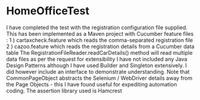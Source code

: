# HomeOfficeTest

I have completed the test with the registration configuration file supplied.
This has been implemented as a Maven project with Cucumber feature files :
1 ) cartaxcheck.feature which reads the comma-separated registration file
2 ) cazoo.feature which reads the registration details from a Cucumber data table
The RegistrationFileReader.readCarDetails() method will read multiple data files as per the request for extensibility
I have not included any Java Design Patterns although I have used Builder and Singleton extensively.
I did however include an interface to demonstrate understanding.
Note that CommonPageObject abstracts the Selenium / WebDriver details away from the Page Objects - this I have found useful for expediting automation coding.
The assertion library used is Hamcrest
